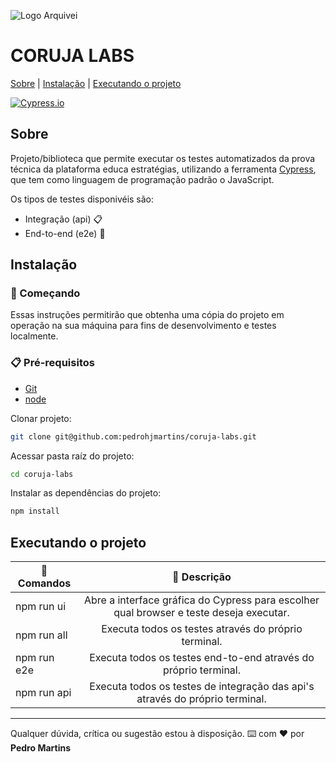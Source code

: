 ![Logo Arquivei](https://media-exp1.licdn.com/dms/image/C4D0BAQEcwCdXbikiTA/company-logo_200_200/0/1585242344129?e=1633564800&v=beta&t=Cj4Bc1ncWZWM6IKj3D5mMs4IOoT9lq_CVj-Xw-KUfPo)

# CORUJA LABS

[Sobre](#sobre) | [Instalação](#instalação) | [Executando o projeto](#executando-o-projeto) 

[![Cypress.io](https://img.shields.io/badge/tested%20with-Cypress-04C38E.svg)](https://www.cypress.io/)

## Sobre

Projeto/biblioteca que permite executar os testes automatizados da prova técnica da plataforma educa estratégias, utilizando a ferramenta [Cypress](https://www.cypress.io/), que tem como linguagem de programação padrão o JavaScript.

Os tipos de testes disponivéis são:

- Integração (api) 📋
- End-to-end (e2e) 👥

## Instalação

### 🚀 Começando

Essas instruções permitirão que obtenha uma cópia do projeto em operação na sua máquina para fins de desenvolvimento e testes localmente.

### 📋 Pré-requisitos

- [Git](https://git-scm.com/)
- [node](https://nodejs.org/en/download/)

Clonar projeto:

```sh
git clone git@github.com:pedrohjmartins/coruja-labs.git
```

Acessar pasta raíz do projeto:

```sh
cd coruja-labs
```

Instalar as dependências do projeto:

```sh
npm install
```

## Executando o projeto

| 🔡 Comandos          |                                        📝 Descrição                                        |
| -------------         | :----------------------------------------------------------------------------------------: |
| npm run ui            |  Abre a interface gráfica do Cypress para escolher qual browser e teste deseja executar.   |
| npm run all           |                    Executa todos os testes através do próprio terminal.                    |
| npm run e2e           |              Executa todos os testes end-to-end através do próprio terminal.               |
| npm run api           |        Executa todos os testes de integração das api's através do próprio terminal.        |

---
Qualquer dúvida, crítica ou sugestão estou à disposição.
⌨️ com ❤️ por **Pedro Martins**
